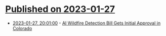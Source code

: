 # [Published on 2023-01-27](index.md)

* [2023-01-27, 20:01:00](https://slashdot.org/story/23/01/27/1722213/ai-wildfire-detection-bill-gets-initial-approval-in-colorado?utm_source=rss1.0mainlinkanon&utm_medium=feed) - [AI Wildfire Detection Bill Gets Initial Approval in Colorado](https://slashdot.org/story/23/01/27/1722213/ai-wildfire-detection-bill-gets-initial-approval-in-colorado?utm_source=rss1.0mainlinkanon&utm_medium=feed)
